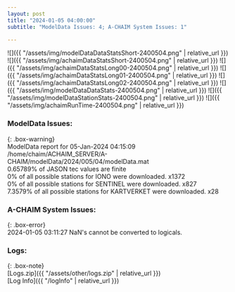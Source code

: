 ```yaml
---
layout: post
title: "2024-01-05 04:00:00"
subtitle: "ModelData Issues: 4; A-CHAIM System Issues: 1"

---
```


![]({{ "/assets/img/modelDataDataStatsShort-2400504.png" | relative_url }})
![]({{ "/assets/img/achaimDataStatsShort-2400504.png" | relative_url }})
![]({{ "/assets/img/achaimDataStatsLong00-2400504.png" | relative_url }})
![]({{ "/assets/img/achaimDataStatsLong01-2400504.png" | relative_url }})
![]({{ "/assets/img/achaimDataStatsLong02-2400504.png" | relative_url }})
![]({{ "/assets/img/modelDataDataStats-2400504.png" | relative_url }})
![]({{ "/assets/img/modelDataStationStats-2400504.png" | relative_url }})
![]({{ "/assets/img/achaimRunTime-2400504.png" | relative_url }})


### ModelData Issues:  
  
{: .box-warning}  
 ModelData report for 05-Jan-2024 04:15:09   
 /home/chaim/ACHAIM_SERVER/A-CHAIM/modelData/2024/005/04/modelData.mat   
 0.65789% of JASON tec values are finite   
 0% of all possible stations for IONO were downloaded. x1372   
 0% of all possible stations for SENTINEL were downloaded. x827   
 7.3579% of all possible stations for KARTVERKET were downloaded. x28   
  
### A-CHAIM System Issues:  
  
{: .box-error}  
2024-01-05 03:11:27 NaN's cannot be converted to logicals.  

### Logs:  
  
{: .box-note}  
[Logs.zip]({{ "/assets/other/logs.zip" | relative_url }})  
[Log Info]({{ "/logInfo" | relative_url }})  
